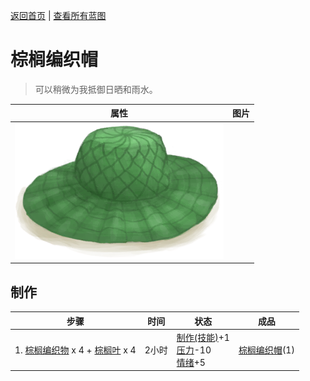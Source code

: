 [返回首页](index.md)   |  [查看所有蓝图](blueprint.md)
# 棕榈编织帽  
> 可以稍微为我抵御日晒和雨水。  
  
  属性  |   图片   
 ----  |  ----:   
   |  ![](Sprite/WovenHat.png)   
  
## 制作  
步骤  |  时间  |  状态  |  成品  
----  |  ----  |  ----  |  ----  
1. [棕榈编织物](WeavePalm.md) x 4 + [棕榈叶](PalmFronds.md) x 4  |  2小时  |  [制作(技能)](Skill_Crafting.md)+1<br>[压力](Stress.md)-10<br>[情绪](Morale.md)+5  |  [棕榈编织帽](HatWoven.md)(1)  
